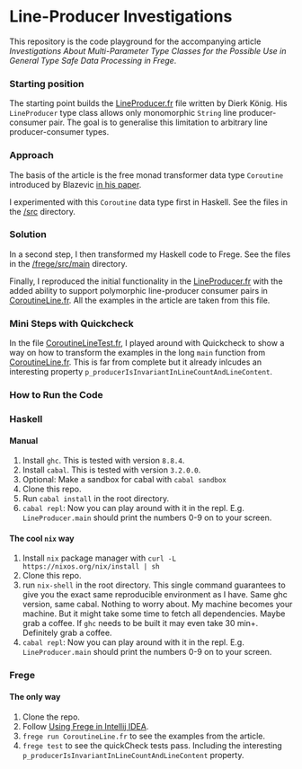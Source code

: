# Line-Producer Investigations
This repository is the code playground for the accompanying article *Investigations About Multi-Parameter Type Classes for the Possible Use in General Type Safe Data Processing in Frege*.

### Starting position
The starting point builds the [LineProducer.fr](/frege/src/main/LineProducer.fr) file written by Dierk König. His `LineProducer` type class allows only monomorphic `String` line producer-consumer pair. The goal is to generalise this limitation to arbitrary line producer-consumer types.

### Approach

The basis of the article is the free monad transformer data type `Coroutine` introduced by Blazevic [in his paper](http://www.berniepope.id.au/assets/files/haskell-mpi.monad.reader.pdf#page=29).

I experimented with this `Coroutine` data type first in Haskell. See the files in the [/src](/src) directory.

### Solution
In a second step, I then transformed my Haskell code to Frege. See the files in the [/frege/src/main](/frege/src/main) directory.

Finally, I reproduced the initial functionality in the [LineProducer.fr](/frege/src/main/LineProducer.fr) with the added ability to support polymorphic line-producer consumer pairs in [CoroutineLine.fr](/frege/src/main/CoroutineLine.fr). All the examples in the article are taken from this file.

### Mini Steps with Quickcheck

In the file [CoroutineLineTest.fr](/frege/src/test/CoroutineLineTest.fr), I played around with Quickcheck to show a way on how to transform the examples in the long `main` function from [CoroutineLine.fr](/frege/src/main/CoroutineLine.fr). This is far from complete but it already inlcudes an interesting property `p_producerIsInvariantInLineCountAndLineContent`.

### How to Run the Code

### Haskell

#### Manual
1. Install `ghc`. This is tested with version `8.8.4`.
2. Install `cabal`. This is tested with version `3.2.0.0`.
3. Optional: Make a sandbox for cabal with `cabal sandbox`
4. Clone this repo.
5. Run `cabal install` in the root directory.
6. `cabal repl`: Now you can play around with it in the repl. E.g. `LineProducer.main` should print the numbers 0-9 on to your screen.

#### The cool `nix` way
1. Install `nix` package manager with `curl -L https://nixos.org/nix/install | sh`
2. Clone this repo.
3. run `nix-shell` in the root directory. This single command guarantees to give you the exact same reproducible environment as I have. Same ghc version, same cabal. Nothing to worry about. My machine becomes your machine. But it might take some time to fetch all dependencies. Maybe grab a coffee. If `ghc` needs to be built it may even take 30 min+. Definitely grab a coffee.
4. `cabal repl`: Now you can play around with it in the repl. E.g. `LineProducer.main` should print the numbers 0-9 on to your screen.


### Frege

#### The only way
1. Clone the repo.
2. Follow [Using Frege in Intellij IDEA](https://github.com/Frege/frege/wiki/Using-Frege-in-Intellij-IDEA).
3. `frege run CoroutineLine.fr` to see the examples from the article.
4. `frege test` to see the quickCheck tests pass. Including the interesting `p_producerIsInvariantInLineCountAndLineContent` property.







